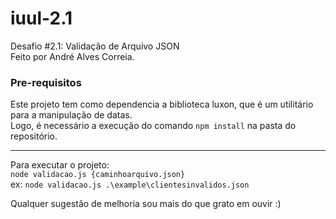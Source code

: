 # iuul-2.1
 Desafio #2.1: Validação de Arquivo JSON<br>
Feito por André Alves Correia.

### Pre-requisitos
Este projeto tem como dependencia a biblioteca luxon, que é um utilitário para a manipulação de datas.<br>
Logo, é necessário a execução do comando `npm install` na pasta do repositório.<br>

---
Para executar o projeto:<br>
`node validacao.js {caminhoarquivo.json}`<br>
ex: 
`node validacao.js .\example\clientesinvalidos.json`

Qualquer sugestão de melhoria sou mais do que grato em ouvir :)
